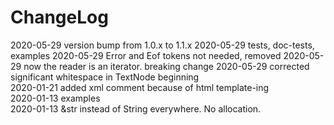 # ChangeLog

2020-05-29 version bump from 1.0.x to 1.1.x
2020-05-29 tests, doc-tests, examples
2020-05-29 Error and Eof tokens not needed, removed
2020-05-29 now the reader is an iterator. breaking change
2020-05-29 corrected significant whitespace in TextNode beginning  
2020-01-21 added xml comment because of html template-ing  
2020-01-13 examples  
2020-01-13 &str instead of String everywhere. No allocation.  
